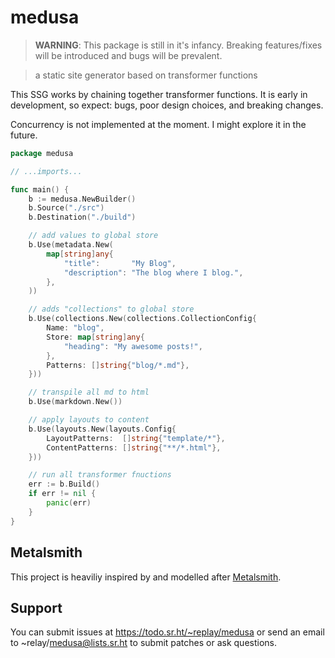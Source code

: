 # medusa

> **WARNING**: This package is still in it's infancy.
> Breaking features/fixes will be introduced
> and bugs will be prevalent.

> a static site generator based on transformer functions

This SSG works by chaining together transformer functions.
It is early in development, so expect: bugs, poor design
choices, and breaking changes.

Concurrency is not implemented at the moment.
I might explore it in the future.

```go
package medusa

// ...imports...

func main() {
	b := medusa.NewBuilder()
	b.Source("./src")
	b.Destination("./build")

    // add values to global store
	b.Use(metadata.New(
		map[string]any{
			"title":       "My Blog",
			"description": "The blog where I blog.",
		},
	))

    // adds "collections" to global store
	b.Use(collections.New(collections.CollectionConfig{
		Name: "blog",
		Store: map[string]any{
			"heading": "My awesome posts!",
		},
		Patterns: []string{"blog/*.md"},
	}))

    // transpile all md to html
	b.Use(markdown.New())

    // apply layouts to content
	b.Use(layouts.New(layouts.Config{
		LayoutPatterns:  []string{"template/*"},
		ContentPatterns: []string{"**/*.html"},
	}))

    // run all transformer fnuctions
	err := b.Build()
	if err != nil {
		panic(err)
	}
}

```

## Metalsmith

This project is heaviliy inspired by and modelled after [Metalsmith](https://github.com/metalsmith/metalsmith).

## Support

You can submit issues at https://todo.sr.ht/~replay/medusa or send an email to ~relay/medusa@lists.sr.ht to submit patches or ask questions.
